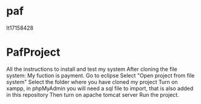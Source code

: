 # paf
It17158428
# PafProject
 All the instructions to install and test my system After cloning the file system: My fuction is payment.
 Go to eclipse Select "Open project from file system" Select the folder where you have cloned my project Turn on xampp, in phpMyAdmin you will need a sql file to import, that is also added in this repository Then turn on apache tomcat server Run the project.
